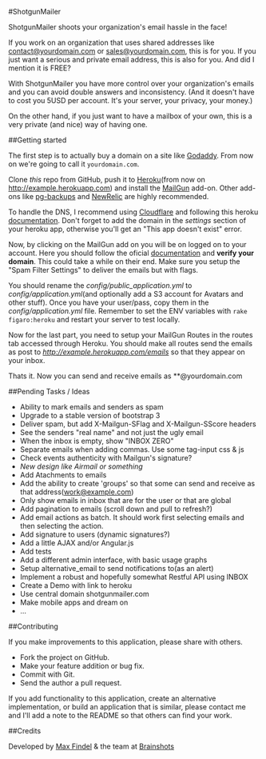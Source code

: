 #ShotgunMailer

ShotgunMailer shoots your organization's email hassle in the face!  

If you work on an organization that uses shared addresses like contact@yourdomain.com or sales@yourdomain.com, this is for you. If you just want a serious and private email address, this is also for you. And did I mention it is FREE?

With ShotgunMailer you have more control over your organization's emails and you can avoid double answers and inconsistency.
(And it doesn't have to cost you 5USD per account. It's your server, your privacy, your money.)

On the other hand, if you just want to have a mailbox of your own, this is a very private (and nice) way of having one.
<!-- SAMPLE IMAGE -->

##Getting started

The first step is to actually buy a domain on a site like [Godaddy](http://www.godaddy.com/). From now on we're going to call it `yourdomain.com`.  

Clone *this* repo from GitHub, push it to [Heroku](http://heroku.com)(from now on http://example.herokuapp.com) and install the [MailGun](https://addons.heroku.com/mailgun) add-on. Other add-ons like [pg-backups](https://addons.heroku.com/pgbackups) and [NewRelic](https://addons.heroku.com/newrelic) are highly recommended.  

To handle the DNS, I recommend using [Cloudflare](http://cloudflare.com) and following this heroku [documentation](http://www.higherorderheroku.com/articles/cloudflare-dns-heroku/). Don't forget to add the domain in the *settings* section of your heroku app, otherwise you'll get an "This app doesn't exist" error.  

Now, by clicking on the MailGun add on you will be on logged on to your account. Here you should follow the oficial [documentation](http://documentation.mailgun.com/quickstart.html#verifying-your-domain) and **verify your domain**. This could take a while on their end. Make sure you setup the "Spam Filter Settings" to deliver the emails but with flags.   

You should rename the *config/public_application.yml* to *config/application.yml*(and optionally add a S3 account for Avatars and other stuff). Once you have your user/pass, copy them in the *config/application.yml* file. Remember to set the ENV variables with `rake figaro:heroku` and restart your server to test locally.  
  
Now for the last part, you need to setup your MailGun Routes in the routes tab accessed through Heroku. You should make all routes send the emails as post to *http://example.herokuapp.com/emails* so that they appear on your inbox.

Thats it. Now you can send and receive emails as **@yourdomain.com

##Pending Tasks / Ideas

* Ability to mark emails and senders as spam
* Upgrade to a stable version of bootstrap 3
* Deliver spam, but add X-Mailgun-SFlag and X-Mailgun-SScore headers
* See the senders "real name" and not just the ugly email
* When the inbox is empty, show "INBOX ZERO"
* Separate emails when adding commas. Use some tag-input css & js
* Check events authenticity with Mailgun's signature?
* *New design like Airmail or something*
* Add Atachments to emails
* Add the ability to create 'groups' so that some can send and receive as that address(work@example.com)
* Only show emails in inbox that are for the user or that are global
* Add pagination to emails (scroll down and pull to refresh?)
* Add email actions as batch. It should work first selecting emails and then selecting the action.
* Add signature to users (dynamic signatures?)
* Add a little AJAX and/or Angular.js
* Add tests
* Add a different admin interface, with basic usage graphs
* Setup alternative_email to send notifications to(as an alert)
* Implement a robust and hopefully somewhat Restful API using INBOX
* Create a Demo with link to heroku
* Use central domain shotgunmailer.com
* Make mobile apps and dream on
* ...

##Contributing

If you make improvements to this application, please share with others.

* Fork the project on GitHub.
* Make your feature addition or bug fix.
* Commit with Git.
* Send the author a pull request.

If you add functionality to this application, create an alternative implementation, or build an application that is similar, please contact me and I'll add a note to the README so that others can find your work.

##Credits

Developed by [Max Findel](https://github.com/maxfindel) & the team at [Brainshots](http://brainshots.cl)




